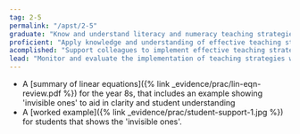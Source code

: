 ```yaml
---
tag: 2-5
permalink: "/apst/2-5"
graduate: "Know and understand literacy and numeracy teaching strategies and their application in teaching areas."
proficient: "Apply knowledge and understanding of effective teaching strategies to support students’ literacy and numeracy achievement."
acomplished: "Support colleagues to implement effective teaching strategies to improve students’ literacy and numeracy achievement."
lead: "Monitor and evaluate the implementation of teaching strategies within the school to improve students’ achievement in literacy and numeracy using research-based knowledge and student data."
---
```

* A [summary of linear equations]({% link _evidence/prac/lin-eqn-review.pdf %}) for the year 8s, that includes an example showing 'invisible ones' to aid in clarity and student understanding
* A [worked example]({% link _evidence/prac/student-support-1.jpg %}) for students that shows the 'invisible ones'.